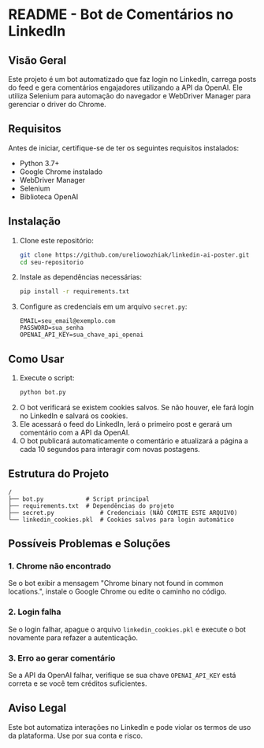 # README - Bot de Comentários no LinkedIn

## Visão Geral
Este projeto é um bot automatizado que faz login no LinkedIn, carrega posts do feed e gera comentários engajadores utilizando a API da OpenAI. Ele utiliza Selenium para automação do navegador e WebDriver Manager para gerenciar o driver do Chrome.

## Requisitos
Antes de iniciar, certifique-se de ter os seguintes requisitos instalados:

- Python 3.7+
- Google Chrome instalado
- WebDriver Manager
- Selenium
- Biblioteca OpenAI

## Instalação
1. Clone este repositório:
   ```sh
   git clone https://github.com/ureliowozhiak/linkedin-ai-poster.git
   cd seu-repositorio
   ```
2. Instale as dependências necessárias:
   ```sh
   pip install -r requirements.txt
   ```
3. Configure as credenciais em um arquivo `secret.py`:
   ```
   EMAIL=seu_email@exemplo.com
   PASSWORD=sua_senha
   OPENAI_API_KEY=sua_chave_api_openai
   ```

## Como Usar
1. Execute o script:
   ```sh
   python bot.py
   ```
2. O bot verificará se existem cookies salvos. Se não houver, ele fará login no LinkedIn e salvará os cookies.
3. Ele acessará o feed do LinkedIn, lerá o primeiro post e gerará um comentário com a API da OpenAI.
4. O bot publicará automaticamente o comentário e atualizará a página a cada 10 segundos para interagir com novas postagens.

## Estrutura do Projeto
```
/
├── bot.py            # Script principal
├── requirements.txt  # Dependências do projeto
├── secret.py             # Credenciais (NÃO COMITE ESTE ARQUIVO)
└── linkedin_cookies.pkl  # Cookies salvos para login automático
```

## Possíveis Problemas e Soluções
### 1. Chrome não encontrado
Se o bot exibir a mensagem "Chrome binary not found in common locations.", instale o Google Chrome ou edite o caminho no código.

### 2. Login falha
Se o login falhar, apague o arquivo `linkedin_cookies.pkl` e execute o bot novamente para refazer a autenticação.

### 3. Erro ao gerar comentário
Se a API da OpenAI falhar, verifique se sua chave `OPENAI_API_KEY` está correta e se você tem créditos suficientes.

## Aviso Legal
Este bot automatiza interações no LinkedIn e pode violar os termos de uso da plataforma. Use por sua conta e risco.
